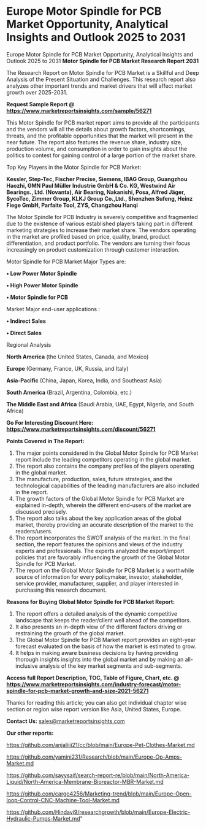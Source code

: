 # Europe Motor Spindle for PCB Market Opportunity, Analytical Insights and Outlook 2025 to 2031
 Europe Motor Spindle for PCB Market Opportunity, Analytical Insights and Outlook 2025 to 2031
<strong>Motor Spindle for PCB Market Research Report 2031</strong>

The Research Report on Motor Spindle for PCB Market is a Skillful and Deep Analysis of the Present Situation and Challenges. This research report also analyzes other important trends and market drivers that will affect market growth over 2025-2031.

<strong>Request Sample Report @ <a href=https://www.marketreportsinsights.com/sample/56271>https://www.marketreportsinsights.com/sample/56271</a></strong>

This Motor Spindle for PCB market report aims to provide all the participants and the vendors will all the details about growth factors, shortcomings, threats, and the profitable opportunities that the market will present in the near future. The report also features the revenue share, industry size, production volume, and consumption in order to gain insights about the politics to contest for gaining control of a large portion of the market share.

Top Key Players in the Motor Spindle for PCB Market:

<strong>Kessler, Step-Tec, Fischer Precise, Siemens, IBAG Group, Guangzhou Haozhi, GMN Paul Müller Industrie GmbH & Co. KG, Westwind Air Bearings., Ltd. (Novanta), Air Bearing, Nakanishi, Posa, Alfred Jäger, SycoTec, Zimmer Group, KLKJ Group Co.,Ltd., Shenzhen Sufeng, Heinz Fiege GmbH, Parfaite Tool, ZYS, Changzhou Hanqi</strong>

The Motor Spindle for PCB Industry is severely competitive and fragmented due to the existence of various established players taking part in different marketing strategies to increase their market share. The vendors operating in the market are profiled based on price, quality, brand, product differentiation, and product portfolio. The vendors are turning their focus increasingly on product customization through customer interaction.

Motor Spindle for PCB Market Major Types are:

<strong>• Low Power Motor Spindle

• High Power Motor Spindle

• Motor Spindle for PCB</strong>

Market Major end-user applications :

<strong>• Indirect Sales

• Direct Sales</strong>

Regional Analysis

</u><strong><b>North America</b></strong> (the United States, Canada, and Mexico)

<strong><b>Europe </b></strong>(Germany, France, UK, Russia, and Italy)

<strong><b>Asia-Pacific</b></strong> (China, Japan, Korea, India, and Southeast Asia)

<strong><b>South America</b></strong> (Brazil, Argentina, Colombia, etc.)

<strong><b>The Middle East and Africa</b></strong> (Saudi Arabia, UAE, Egypt, Nigeria, and South Africa)

<strong>Go For Interesting Discount Here: <a href=https://www.marketreportsinsights.com/discount/56271>https://www.marketreportsinsights.com/discount/56271</a></strong>

<strong>Points Covered in The Report:</strong>
<ol>
  <li>The major points considered in the Global Motor Spindle for PCB Market report include the leading competitors operating in the global market.</li>
  <li>The report also contains the company profiles of the players operating in the global market.</li>
  <li>The manufacture, production, sales, future strategies, and the technological capabilities of the leading manufacturers are also included in the report.</li>
  <li>The growth factors of the Global Motor Spindle for PCB Market are explained in-depth, wherein the different end-users of the market are discussed precisely.</li>
  <li>The report also talks about the key application areas of the global market, thereby providing an accurate description of the market to the readers/users.</li>
  <li>The report incorporates the SWOT analysis of the market. In the final section, the report features the opinions and views of the industry experts and professionals. The experts analyzed the export/import policies that are favorably influencing the growth of the Global Motor Spindle for PCB Market.</li>
  <li>The report on the Global Motor Spindle for PCB Market is a worthwhile source of information for every policymaker, investor, stakeholder, service provider, manufacturer, supplier, and player interested in purchasing this research document.</li>
</ol>
<strong>Reasons for Buying Global Motor Spindle for PCB Market Report:</strong>

<ol>
  <li>The report offers a detailed analysis of the dynamic competitive landscape that keeps the reader/client well ahead of the competitors.</li>
  <li>It also presents an in-depth view of the different factors driving or restraining the growth of the global market.</li>
  <li>The Global Motor Spindle for PCB Market report provides an eight-year forecast evaluated on the basis of how the market is estimated to grow.</li>
  <li>It helps in making aware business decisions by having providing thorough insights insights into the global market and by making an all-inclusive analysis of the key market segments and sub-segments.</li>
</ol>
<strong>Access full Report Description, TOC, Table of Figure, Chart, etc. @ <a href=https://www.marketreportsinsights.com/industry-forecast/motor-spindle-for-pcb-market-growth-and-size-2021-56271>https://www.marketreportsinsights.com/industry-forecast/motor-spindle-for-pcb-market-growth-and-size-2021-56271</a></strong>


Thanks for reading this article; you can also get individual chapter wise section or region wise report version like Asia, United States, Europe.

<strong>Contact Us:</strong>
sales@marketreportsinsights.com

<strong>Our other reports:</strong>

<a href=https://github.com/anjaliiii21/cc/blob/main/Europe-Pet-Clothes-Market.md>https://github.com/anjaliiii21/cc/blob/main/Europe-Pet-Clothes-Market.md</a>

<a href=https://github.com/yamini231/Research/blob/main/Europe-Op-Amps-Market.md>https://github.com/yamini231/Research/blob/main/Europe-Op-Amps-Market.md</a>

<a href=https://github.com/sayysaif/search-report-re/blob/main/North-America-Liquid/North-America-Membrane-Bioreactor-MBR-Market.md>https://github.com/sayysaif/search-report-re/blob/main/North-America-Liquid/North-America-Membrane-Bioreactor-MBR-Market.md</a>

<a href=https://github.com/cargo4256/Marketing-trend/blob/main/Europe-Open-loop-Control-CNC-Machine-Tool-Market.md>https://github.com/cargo4256/Marketing-trend/blob/main/Europe-Open-loop-Control-CNC-Machine-Tool-Market.md</a>

<a href=https://github.com/Hindavi9/researchgrowth/blob/main/Europe-Electric-Hydraulic-Pumps-Market.md>https://github.com/Hindavi9/researchgrowth/blob/main/Europe-Electric-Hydraulic-Pumps-Market.md</a>"
